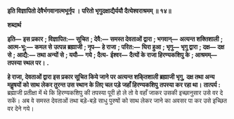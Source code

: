 **इति विज्ञापितो देवैर्भगवानात्मभूर्नृप ।** **परितो भृगुदक्षाद्यैर्ययौ दैत्येश्वराश्रमम् ॥ १४॥** 

**शब्दार्थ** 

**इति—** **इस प्रकार** **; विज्ञापित:—** **सूचित** **; देवै:—** **समस्त देवताओं द्वारा** **; भगवान्—** **अत्यन्त शक्तिशाली** **; आत्म-भू:—** **कमल से** **उत्पन्न ब्रह्माजी** **; नृप—** **हे राजा** **; परित:—** **घिरा हुआ** **; भृगु—** **भृगु द्वारा** **; दक्ष—** **दक्ष से** **; आद्यै:—** **तथा अन्यों से** **; ययौ—** **गये** **; दैत्य-** **ईश्वर—** **दैत्यों के राजा हिरण्यकशिपु के** **; आश्रमम्—** **तपस्या स्थल पर।** **.** 

**हे राजा, देवताओं द्वारा इस प्रकार सूचित किये जाने पर अत्यन्त शकि्तशाली ब्रह्माजी भृगु,** **दक्ष तथा अन्य महॢषयों को साथ लेकर तुरन्त उस स्थान के लिए चल पड़े जहाँ हिरण्यकशिपु** **तपस्या कर रहा था।** **तात्पर्य :** ब्रह्माजी प्रतीक्षा में थे कि हिरण्यकशिपु की तपस्या पूरी हो ले तो वे वहाँ जाकर उसकी इच्छानुसार उसे वर दे सकें। अब वे समस्त देवताओं तथा बड़े-बड़े साधु पुरुषों को साथ लेकर जाने का अवसर पा कर उसे इच्छित वर देने गये।  